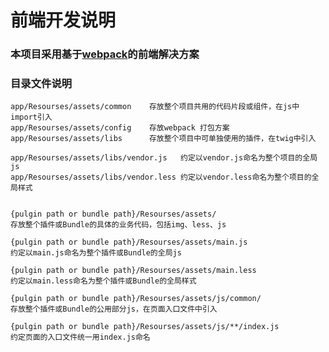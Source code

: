 # 前端开发说明

### 本项目采用基于[webpack](./webpack.md)的前端解决方案

### 目录文件说明
    app/Resourses/assets/common    存放整个项目共用的代码片段或组件，在js中import引入  
    app/Resourses/assets/config    存放webpack 打包方案
    app/Resourses/assets/libs      存放整个项目中可单独使用的插件，在twig中引入

    app/Resourses/assets/libs/vendor.js   约定以vendor.js命名为整个项目的全局js
    app/Resourses/assets/libs/vendor.less 约定以vendor.less命名为整个项目的全局样式


    {pulgin path or bundle path}/Resourses/assets/
    存放整个插件或Bundle的具体的业务代码，包括img、less、js

    {pulgin path or bundle path}/Resourses/assets/main.js 
    约定以main.js命名为整个插件或Bundle的全局js

    {pulgin path or bundle path}/Resourses/assets/main.less 
    约定以main.less命名为整个插件或Bundle的全局样式

    {pulgin path or bundle path}/Resourses/assets/js/common/ 
    存放整个插件或Bundle的公用部分js，在页面入口文件中引入

    {pulgin path or bundle path}/Resourses/assets/js/**/index.js 
    约定页面的入口文件统一用index.js命名
